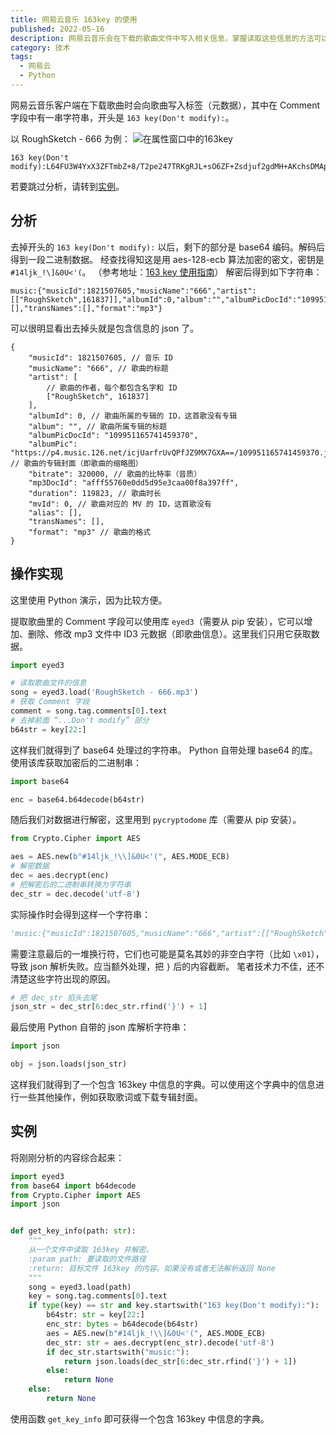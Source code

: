 ```yaml
---
title: 网易云音乐 163key 的使用
published: 2022-05-16
description: 网易云音乐会在下载的歌曲文件中写入相关信息，掌握读取这些信息的方法可以为自动化操作带来便利，同时提高准确度。
category: 技术
tags:
  - 网易云
  - Python
---
```


网易云音乐客户端在下载歌曲时会向歌曲写入标签（元数据），其中在 Comment 字段中有一串字符串，开头是 `163 key(Don't modify):`。

以 RoughSketch - 666 为例：
![在属性窗口中的163key](https://closure-static.oss-cn-hongkong.aliyuncs.com/blog-assets/163key-usage/163key.png)

```
163 key(Don't modify):L64FU3W4YxX3ZFTmbZ+8/T2pe247TRKgRJL+sO6ZF+Zsdjuf2gdMH+AKchsDMApnzxU9HrjFayL9cOo+RaExJcM8X9Kv4coonZRypWZb0hCG6F7ZLDKVV3EtH1yIIjMlb9Q5KzLaVMBv3bHtH+epb6Gq8SHRgFivFGMz2mOStud/ngWVTxjr2TKC7Sanr7WW18YeHHC2z7dmVn/UUGSiQwUW83BDLZQfL0AXMpNVXSbHPCQx1kCy7M6nsCc3/J+BQNrrOgMbvnReWAfUnv2Agi3u64FmduXuDcHdoP0eEFBDJFJbc5Mm7zJZq5vBnFs5OmAMPZQSO8PBqvyaXeO6i4pjyM8VOmt+EQdwcFHcFYg+MNc1qij2PyrrUazcIHW1ijysHhnBTrx9t0Ml2j4KoRu6hXtDlzeig57gzp3g2Xlf2gpnK8EqNcxuA2BruMfJtl3uVFa46oIxURC5/UT4zTz57QgDmcNmGkZd5r2zl5Y=
```

若要跳过分析，请转到[实例](#实例)。

## 分析

去掉开头的 `163 key(Don't modify):` 以后，剩下的部分是 base64 编码。解码后得到一段二进制数据。
经查找得知这是用 aes-128-ecb 算法加密的密文，密钥是 `#14ljk_!\]&0U<'(`。
（参考地址：[163 key 使用指南](https://www.morfans.cn/archives/2793)）
解密后得到如下字符串：

```
music:{"musicId":1821507605,"musicName":"666","artist":[["RoughSketch",161837]],"albumId":0,"album":"","albumPicDocId":"109951165741459370","albumPic":"https://p4.music.126.net/icjUarfrUvQPfJZ9MX7GXA==/109951165741459370.jpg","bitrate":320000,"mp3DocId":"afff55760e0dd5d95e3caa00f8a397ff","duration":119823,"mvId":0,"alias":[],"transNames":[],"format":"mp3"}
```

可以很明显看出去掉头就是包含信息的 json 了。

```jsonc
{
	"musicId": 1821507605, // 音乐 ID
	"musicName": "666", // 歌曲的标题
	"artist": [
		// 歌曲的作者，每个都包含名字和 ID
		["RoughSketch", 161837]
	],
	"albumId": 0, // 歌曲所属的专辑的 ID，这首歌没有专辑
	"album": "", // 歌曲所属专辑的标题
	"albumPicDocId": "109951165741459370",
	"albumPic": "https://p4.music.126.net/icjUarfrUvQPfJZ9MX7GXA==/109951165741459370.jpg", // 歌曲的专辑封面（即歌曲的缩略图）
	"bitrate": 320000, // 歌曲的比特率（音质）
	"mp3DocId": "afff55760e0dd5d95e3caa00f8a397ff",
	"duration": 119823, // 歌曲时长
	"mvId": 0, // 歌曲对应的 MV 的 ID，这首歌没有
	"alias": [],
	"transNames": [],
	"format": "mp3" // 歌曲的格式
}
```

## 操作实现

这里使用 Python 演示，因为比较方便。

提取歌曲里的 Comment 字段可以使用库 `eyed3`（需要从 pip 安装），它可以增加、删除、修改 mp3 文件中 ID3 元数据（即歌曲信息）。这里我们只用它获取数据。

```py
import eyed3

# 读取歌曲文件的信息
song = eyed3.load('RoughSketch - 666.mp3')
# 获取 Comment 字段
comment = song.tag.comments[0].text
# 去掉前面 “...Don't modify” 部分
b64str = key[22:]
```

这样我们就得到了 base64 处理过的字符串。
Python 自带处理 base64 的库。使用该库获取加密后的二进制串：

```py
import base64

enc = base64.b64decode(b64str)
```

随后我们对数据进行解密，这里用到 `pycryptodome` 库（需要从 pip 安装）。

```py
from Crypto.Cipher import AES

aes = AES.new(b"#14ljk_!\\]&0U<'(", AES.MODE_ECB)
# 解密数据
dec = aes.decrypt(enc)
# 把解密后的二进制串转换为字符串
dec_str = dec.decode('utf-8')
```

实际操作时会得到这样一个字符串：

```py
'music:{"musicId":1821507605,"musicName":"666","artist":[["RoughSketch",161837]],"albumId":0,"album":"","albumPicDocId":"109951165741459370","albumPic":"https://p4.music.126.net/icjUarfrUvQPfJZ9MX7GXA==/109951165741459370.jpg","bitrate":320000,"mp3DocId":"afff55760e0dd5d95e3caa00f8a397ff","duration":119823,"mvId":0,"alias":[],"transNames":[],"format":"mp3"}\n\n\n\n\n\n\n\n\n\n'
```

需要注意最后的一堆换行符，它们也可能是莫名其妙的非空白字符（比如 `\x01`），导致 json 解析失败。应当额外处理，把 `}` 后的内容截断。
笔者技术力不佳，还不清楚这些字符出现的原因。

```py
# 把 dec_str 掐头去尾
json_str = dec_str[6:dec_str.rfind('}') + 1]
```

最后使用 Python 自带的 json 库解析字符串：

```py
import json

obj = json.loads(json_str)
```

这样我们就得到了一个包含 163key 中信息的字典。可以使用这个字典中的信息进行一些其他操作，例如获取歌词或下载专辑封面。

## 实例

将刚刚分析的内容综合起来：

```py
import eyed3
from base64 import b64decode
from Crypto.Cipher import AES
import json


def get_key_info(path: str):
    """
    从一个文件中读取 163key 并解密。
    :param path: 要读取的文件路径
    :return: 目标文件 163key 的内容。如果没有或者无法解析返回 None
    """
    song = eyed3.load(path)
    key = song.tag.comments[0].text
    if type(key) == str and key.startswith("163 key(Don't modify):"):
        b64str: str = key[22:]
        enc_str: bytes = b64decode(b64str)
        aes = AES.new(b"#14ljk_!\\]&0U<'(", AES.MODE_ECB)
        dec_str: str = aes.decrypt(enc_str).decode('utf-8')
        if dec_str.startswith("music:"):
            return json.loads(dec_str[6:dec_str.rfind('}') + 1])
        else:
            return None
    else:
        return None

```

使用函数 `get_key_info` 即可获得一个包含 163key 中信息的字典。
